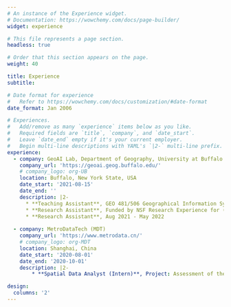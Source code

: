 ```yaml
---
# An instance of the Experience widget.
# Documentation: https://wowchemy.com/docs/page-builder/
widget: experience

# This file represents a page section.
headless: true

# Order that this section appears on the page.
weight: 40

title: Experience
subtitle:

# Date format for experience
#   Refer to https://wowchemy.com/docs/customization/#date-format
date_format: Jan 2006

# Experiences.
#   Add/remove as many `experience` items below as you like.
#   Required fields are `title`, `company`, and `date_start`.
#   Leave `date_end` empty if it's your current employer.
#   Begin multi-line descriptions with YAML's `|2-` multi-line prefix.
experience:
  - company: GeoAI Lab, Department of Geography, University at Buffalo - SUNY
    company_url: 'https://geoai.geog.buffalo.edu/'
    # company_logo: org-UB
    location: Buffalo, New York State, USA
    date_start: '2021-08-15'
    date_end: ''
    description: |2-
      * **Teaching Assistant**, GEO 481/506 Geographical Information Systems Lab, Aug 2022 - Present
      * **Research Assistant**, Funded by NSF Research Experience for (REG) Grant, May 2022 - Aug 2022
      * **Research Assistant**, Aug 2021 - May 2022
        
  - company: MetroDataTech (MDT)
    company_url: 'https://www.metrodata.cn/'
    # company_logo: org-MDT
    location: Shanghai, China
    date_start: '2020-08-01'
    date_end: '2020-10-01'
    description: |2-
        * **Spatial Data Analyst (Intern)**, Project: Assessment of the land used for educational facilities in Pudong, Shanghai

design:
  columns: '2'
---
```

